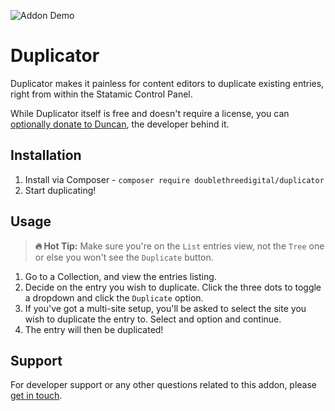 ![Addon Demo](https://github.com/doublethreedigital/duplicator/raw/master/demo.gif)

# Duplicator

Duplicator makes it painless for content editors to duplicate existing entries, right from within the Statamic Control Panel.

While Duplicator itself is free and doesn't require a license, you can [optionally donate to Duncan](https://duncanm.dev/donate), the developer behind it.

## Installation

1. Install via Composer - `composer require doublethreedigital/duplicator`
2. Start duplicating!

## Usage

> **🔥 Hot Tip:** Make sure you're on the `List` entries view, not the `Tree` one or else you won't see the `Duplicate` button.

1. Go to a Collection, and view the entries listing.
2. Decide on the entry you wish to duplicate. Click the three dots to toggle a dropdown and click the `Duplicate` option.
3. If you've got a multi-site setup, you'll be asked to select the site you wish to duplicate the entry to. Select and option and continue.
4. The entry will then be duplicated!

## Support
For developer support or any other questions related to this addon, please [get in touch](mailto:hello@doublethree.digital).
